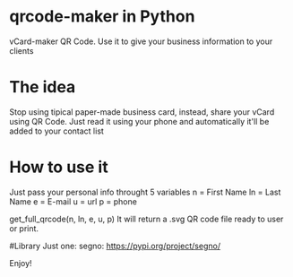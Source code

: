 # qrcode-maker in Python
vCard-maker QR Code. Use it to give your business information to your clients

# The idea
Stop using tipical paper-made business card, instead, share your vCard using QR Code. Just read it using your phone and automatically it'll be added to your contact list

# How to use it
Just pass your personal info throught 5 variables
n = First Name
ln = Last Name
e = E-mail
u = url
p = phone

get_full_qrcode(n, ln, e, u, p)
It will return a .svg QR code file ready to user or print.

#Library
Just one: segno: https://pypi.org/project/segno/

Enjoy!
